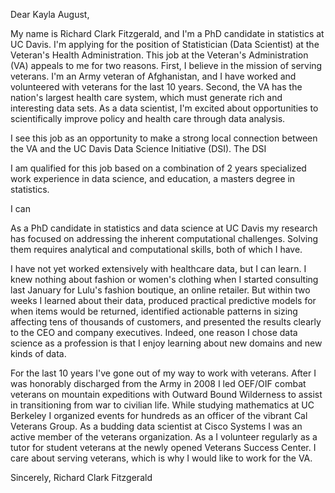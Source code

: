Dear Kayla August,

<!--
Intro, state basics, show excitement
-->

My name is Richard Clark Fitzgerald, and I'm a PhD candidate in statistics at UC Davis.
I'm applying for the position of Statistician (Data Scientist) at the Veteran's Health Administration.
This job at the Veteran's Administration (VA) appeals to me for two reasons.
First, I believe in the mission of serving veterans.
I'm an Army veteran of Afghanistan, and I have worked and volunteered with veterans for the last 10 years.
Second, the VA has the nation's largest health care system, which must generate rich and interesting data sets.
As a data scientist, I'm excited about opportunities to scientifically improve policy and health care through data analysis.

<!--
What I can uniquely bring to the job
-->
I see this job as an opportunity to make a strong local connection between the VA and the UC Davis Data Science Initiative (DSI).
The DSI

<!--
More about me
-->

I am qualified for this job based on a combination of 2 years specialized work experience in data science, and education, a masters degree in statistics.


I can 

As a PhD candidate in statistics and data science at UC Davis my research has focused on addressing the inherent computational challenges.
Solving them requires analytical and computational skills, both of which I have.

I have not yet worked extensively with healthcare data, but I can learn.
I knew nothing about fashion or women's clothing when I started consulting last January for Lulu's fashion boutique, an online retailer.
But within two weeks I learned about their data, produced practical predictive models for when items would be returned, identified actionable patterns in sizing affecting tens of thousands of customers, and presented the results clearly to the CEO and company executives.
Indeed, one reason I chose data science as a profession is that I enjoy learning about new domains and new kinds of data.

For the last 10 years I've gone out of my way to work with veterans.
After I was honorably discharged from the Army in 2008 I led OEF/OIF combat veterans on mountain expeditions with Outward Bound Wilderness to assist in transitioning from war to civilian life.
While studying mathematics at UC Berkeley I organized events for hundreds as an officer of the vibrant Cal Veterans Group.
As a budding data scientist at Cisco Systems I was an active member of the veterans organization.
As a  I volunteer regularly as a tutor for student veterans at the newly opened Veterans Success Center.
I care about serving veterans, which is why I would like to work for the VA.

Sincerely,
Richard Clark Fitzgerald
